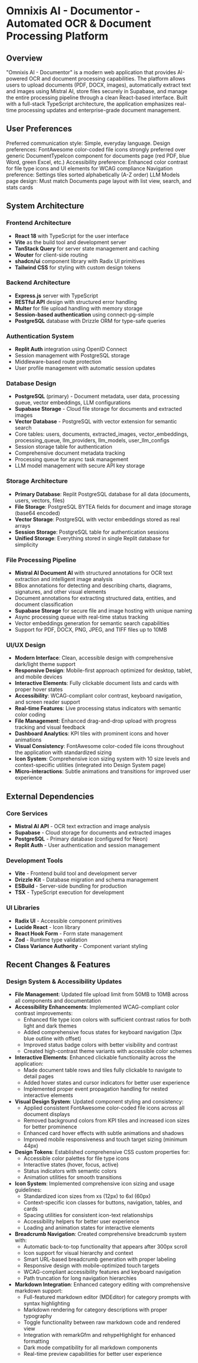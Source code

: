 # Omnixis AI - Documentor - Automated OCR & Document Processing Platform

## Overview

"Omnixis AI - Documentor" is a modern web application that provides AI-powered OCR and document processing capabilities. The platform allows users to upload documents (PDF, DOCX, images), automatically extract text and images using Mistral AI, store files securely in Supabase, and manage the entire processing pipeline through a clean React-based interface. Built with a full-stack TypeScript architecture, the application emphasizes real-time processing updates and enterprise-grade document management.

## User Preferences

Preferred communication style: Simple, everyday language.
Design preferences: FontAwesome color-coded file icons strongly preferred over generic DocumentTypeIcon component for documents page (red PDF, blue Word, green Excel, etc.)
Accessibility preference: Enhanced color contrast for file type icons and UI elements for WCAG compliance
Navigation preference: Settings tiles sorted alphabetically (A-Z order)
LLM Models page design: Must match Documents page layout with list view, search, and stats cards

## System Architecture

### Frontend Architecture
- **React 18** with TypeScript for the user interface
- **Vite** as the build tool and development server
- **TanStack Query** for server state management and caching
- **Wouter** for client-side routing
- **shadcn/ui** component library with Radix UI primitives
- **Tailwind CSS** for styling with custom design tokens

### Backend Architecture
- **Express.js** server with TypeScript
- **RESTful API** design with structured error handling
- **Multer** for file upload handling with memory storage
- **Session-based authentication** using connect-pg-simple
- **PostgreSQL** database with Drizzle ORM for type-safe queries

### Authentication System
- **Replit Auth** integration using OpenID Connect
- Session management with PostgreSQL storage
- Middleware-based route protection
- User profile management with automatic session updates

### Database Design
- **PostgreSQL** (primary) - Document metadata, user data, processing queue, vector embeddings, LLM configurations
- **Supabase Storage** - Cloud file storage for documents and extracted images
- **Vector Database** - PostgreSQL with vector extension for semantic search
- Core tables: users, documents, extracted_images, vector_embeddings, processing_queue, llm_providers, llm_models, user_llm_configs
- Session storage table for authentication
- Comprehensive document metadata tracking
- Processing queue for async task management
- LLM model management with secure API key storage

### Storage Architecture
- **Primary Database**: Replit PostgreSQL database for all data (documents, users, vectors, files)
- **File Storage**: PostgreSQL BYTEA fields for document and image storage (base64 encoded)
- **Vector Storage**: PostgreSQL with vector embeddings stored as real arrays
- **Session Storage**: PostgreSQL table for authentication sessions
- **Unified Storage**: Everything stored in single Replit database for simplicity

### File Processing Pipeline
- **Mistral AI Document AI** with structured annotations for OCR text extraction and intelligent image analysis
- BBox annotations for detecting and describing charts, diagrams, signatures, and other visual elements
- Document annotations for extracting structured data, entities, and document classification
- **Supabase Storage** for secure file and image hosting with unique naming
- Async processing queue with real-time status tracking
- Vector embeddings generation for semantic search capabilities
- Support for PDF, DOCX, PNG, JPEG, and TIFF files up to 10MB

### UI/UX Design
- **Modern Interface**: Clean, accessible design with comprehensive dark/light theme support
- **Responsive Design**: Mobile-first approach optimized for desktop, tablet, and mobile devices
- **Interactive Elements**: Fully clickable document lists and cards with proper hover states
- **Accessibility**: WCAG-compliant color contrast, keyboard navigation, and screen reader support
- **Real-time Features**: Live processing status indicators with semantic color coding
- **File Management**: Enhanced drag-and-drop upload with progress tracking and visual feedback
- **Dashboard Analytics**: KPI tiles with prominent icons and hover animations
- **Visual Consistency**: FontAwesome color-coded file icons throughout the application with standardized sizing
- **Icon System**: Comprehensive icon sizing system with 10 size levels and context-specific utilities (integrated into Design System page)
- **Micro-interactions**: Subtle animations and transitions for improved user experience

## External Dependencies

### Core Services
- **Mistral AI API** - OCR text extraction and image analysis
- **Supabase** - Cloud storage for documents and extracted images
- **PostgreSQL** - Primary database (configured for Neon)
- **Replit Auth** - User authentication and session management

### Development Tools
- **Vite** - Frontend build tool and development server
- **Drizzle Kit** - Database migration and schema management
- **ESBuild** - Server-side bundling for production
- **TSX** - TypeScript execution for development

### UI Libraries
- **Radix UI** - Accessible component primitives
- **Lucide React** - Icon library
- **React Hook Form** - Form state management
- **Zod** - Runtime type validation
- **Class Variance Authority** - Component variant styling

## Recent Changes & Features

### Design System & Accessibility Updates
- **File Management**: Updated file upload limit from 50MB to 10MB across all components and documentation
- **Accessibility Enhancements**: Implemented WCAG-compliant color contrast improvements:
  - Enhanced file type icon colors with sufficient contrast ratios for both light and dark themes
  - Added comprehensive focus states for keyboard navigation (3px blue outline with offset)
  - Improved status badge colors with better visibility and contrast
  - Created high-contrast theme variants with accessible color schemes
- **Interactive Elements**: Enhanced clickable functionality across the application:
  - Made document table rows and tiles fully clickable to navigate to detail pages
  - Added hover states and cursor indicators for better user experience
  - Implemented proper event propagation handling for nested interactive elements
- **Visual Design System**: Updated component styling and consistency:
  - Applied consistent FontAwesome color-coded file icons across all document displays
  - Removed background colors from KPI tiles and increased icon sizes for better prominence
  - Enhanced card hover effects with subtle animations and shadows
  - Improved mobile responsiveness and touch target sizing (minimum 44px)
- **Design Tokens**: Established comprehensive CSS custom properties for:
  - Accessible color palettes for file type icons
  - Interactive states (hover, focus, active)
  - Status indicators with semantic colors
  - Animation utilities for smooth transitions
- **Icon System**: Implemented comprehensive icon sizing and usage guidelines:
  - Standardized icon sizes from xs (12px) to 6xl (60px)
  - Context-specific icon classes for buttons, navigation, tables, and cards
  - Spacing utilities for consistent icon-text relationships
  - Accessibility helpers for better user experience
  - Loading and animation states for interactive elements
- **Breadcrumb Navigation**: Created comprehensive breadcrumb system with:
  - Automatic back-to-top functionality that appears after 300px scroll
  - Icon support for visual hierarchy and context
  - Smart URL-based breadcrumb generation with proper labeling
  - Responsive design with mobile-optimized touch targets
  - WCAG-compliant accessibility features and keyboard navigation
  - Path truncation for long navigation hierarchies
- **Markdown Integration**: Enhanced category editing with comprehensive markdown support:
  - Full-featured markdown editor (MDEditor) for category prompts with syntax highlighting
  - Markdown rendering for category descriptions with proper typography
  - Toggle functionality between raw markdown code and rendered view
  - Integration with remarkGfm and rehypeHighlight for enhanced formatting
  - Dark mode compatibility for all markdown components
  - Real-time preview capabilities for better user experience